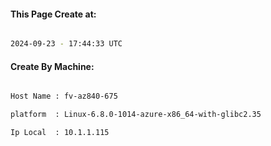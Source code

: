 
   
#### This Page Create at:

```bash

2024-09-23 - 17:44:33 UTC

```

#### Create By Machine:

```bash

Host Name : fv-az840-675

platform  : Linux-6.8.0-1014-azure-x86_64-with-glibc2.35

Ip Local  : 10.1.1.115

```

